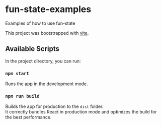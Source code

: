 # fun-state-examples

Examples of how to use fun-state

This project was bootstrapped with [vite](https://vitejs.dev).

## Available Scripts

In the project directory, you can run:

### `npm start`

Runs the app in the development mode.

### `npm run build`

Builds the app for production to the `dist` folder.\
It correctly bundles React in production mode and optimizes the build for the best performance.
